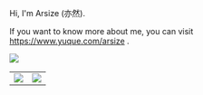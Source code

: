 
<main style="float: left;">
  <p>Hi, I'm Arsize (亦然).</p>
  <p>If you want to know more about me, you can visit <a href="https://www.yuque.com/arsize" target="_blank">https://www.yuque.com/arsize</a> .</p>
</main>

![](https://komarev.com/ghpvc/?username=arsize)

<table align="center">
<tr>
  <td>
    <img src="https://github-readme-stats.vercel.app/api?username=arsize&show_icons=true&count_private=true" />
  </td>
  <td>
    <img src="https://github-readme-stats.vercel.app/api/top-langs/?username=arsize&layout=compact" />
  </td>
</tr>
